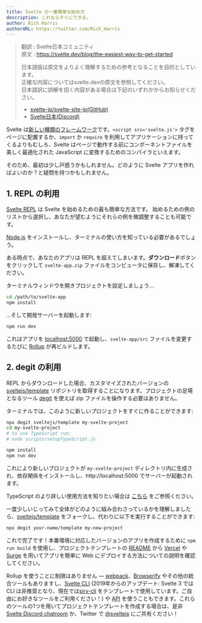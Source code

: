 ```yaml
---
title: Svelte の一番簡単な始め方
description: これならすぐにできる。
author: Rich Harris
authorURL: https://twitter.com/Rich_Harris
---
```

> 翻訳 : Svelte日本コミュニティ  
> 原文 : https://svelte.dev/blog/the-easiest-way-to-get-started
> 
> 日本語版は原文をよりよく理解するための参考となることを目的としています。  
> 正確な内容についてはsvelte.devの原文を参照してください。  
> 日本語訳に誤解を招く内容がある場合は下記のいずれかからお知らせください。
> - [svelte-jp/svelte-site-jp(GitHub)](https://github.com/svelte-jp/svelte-site-jp)
> - [Svelte日本(Discord)](https://discord.com/invite/YTXq3ZtBbx)

Svelte は[新しい種類のフレームワーク](/blog/frameworks-without-the-framework)です。`<script src='svelte.js'>` タグをページに配置するか、`import` か `require` を利用してアプリケーションに持ってくるよりもむしろ、Svelte はページで動作する前にコンポーネントファイルを美しく最適化された JavaScript に変換するためのコンパイラといえます。

そのため、最初は少し戸惑うかもしれません。どのように Svelte アプリを作ればよいのか？と疑問を持つかもしれません。


## 1. REPL の利用

[Svelte REPL](repl) は Svelte を始めるための最も簡単な方法です。 始めるための例のリストから選択し、あなたが望むようにそれらの例を微調整することも可能です。

<aside><p><a href="https://nodejs.org/">Node.js</a> をインストールし、ターミナルの使い方を知っている必要があるでしょう。</p></aside>

ある時点で、あなたのアプリは REPL を超えてしまいます。**ダウンロード**ボタンをクリックして `svelte-app.zip` ファイルをコンピュータに保存し、解凍してください。

ターミナルウィンドウを開きプロジェクトを設定しましょう…

```bash
cd /path/to/svelte-app
npm install
```

…そして開発サーバーを起動します:

```bash
npm run dev
```

これはアプリを [localhost:5000](http://localhost:5000) で起動し、`svelte-app/src` ファイルを変更するたびに [Rollup](https://rollupjs.org) が再ビルドします。


## 2. degit の利用

REPL からダウンロードした場合、カスタマイズされたバージョンの [sveltejs/template](https://github.com/sveltejs/template) リポジトリを取得することになります。プロジェクトの足場となるツール [degit](https://github.com/Rich-Harris/degit) を使えば zip ファイルを操作する必要はありません。

ターミナルでは、このように新しいプロジェクトをすぐに作ることができます:

```bash
npx degit sveltejs/template my-svelte-project
cd my-svelte-project
# to use TypeScript run:
# node scripts/setupTypeScript.js

npm install
npm run dev
```

これにより新しいプロジェクトが `my-svelte-project` ディレクトリ内に生成され、依存関係をインストールし、http://localhost:5000 でサーバーが起動されます。

TypeScript のより詳しい使用方法を知りたい場合は [こちら](blog/svelte-and-typescript) をご参照ください。

一度少しいじってみて全体がどのように組み合わさっているかを理解しましたら、[sveltejs/template](https://github.com/sveltejs/template)  をフォークし、代わりに以下を実行することができます:

```bash
npx degit your-name/template my-new-project
```

これで完了です！本番環境に対応したバージョンのアプリを作成するために `npm run build` を使用し、プロジェクトテンプレートの [README](https://github.com/sveltejs/template/blob/master/README.md) から [Vercel](https://vercel.com) や [Surge](http://surge.sh/) を用いてアプリを簡単に Web にデプロイする方法についての説明を確認してください。

Rollup を使うことに制限はありません — [webpack](https://github.com/sveltejs/svelte-loader)、[Browserify](https://github.com/tehshrike/sveltify) やその他の統合ツールもありますし、[Svelte CLI](https://github.com/sveltejs/svelte-cli) (2019年からのアップデート: Svelte 3 では CLI は非推奨となり、現在では[sirv-cli](https://www.npmjs.com/package/sirv-cli) をテンプレートで使用しています。ご自由にお好きなツールをご利用ください！) や [API](https://github.com/sveltejs/svelte/tree/v2#api) を使うこともできます。これらのツールの1つを用いてプロジェクトテンプレートを作成する場合は、是非 [Svelte Discord chatroom](chat) か、Twitter で [@sveltejs](https://twitter.com/sveltejs) にご共有ください！
